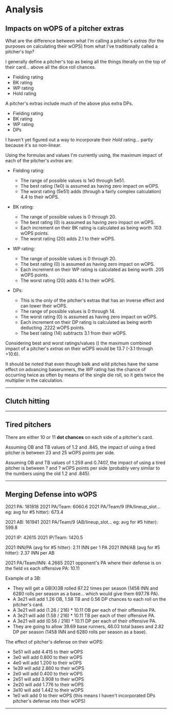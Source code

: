 # Analysis

## Impacts on wOPS of a pitcher extras

What are the difference between what I'm calling a pitcher's _extras_ (for the purposes on calculating their wOPS) from what I've traditionally called a pitcher's _top_?

I generally define a pitcher's top as being all the things literally on the top of their card... above all the dice roll chances.

-   Fielding rating
-   BK rating
-   WP rating
-   Hold rating

A pitcher's extras include much of the above plus extra DPs.

-   Fielding rating
-   BK rating
-   WP rating
-   DPs

I haven't yet figured out a way to incorporate their _Hold_ rating... partly because it's so non-linear.

Using the formulas and values I'm currently using, the maximum impact of each of the pitcher's _extras_ are:

-   Fielding rating:

    -   The range of possible values is 1e0 through 5e51.
    -   The best rating (1e0) is assumed as having zero impact on wOPS.
    -   The worst rating (5e51) adds (through a fairly complex calculation) 4.4 to their wOPS.

-   BK rating:

    -   The range of possible values is 0 through 20.
    -   The best rating (0) is assumed as having zero impact on wOPS.
    -   Each increment on their BK rating is calculated as being worth .103 wOPS points.
    -   The worst rating (20) adds 2.1 to their wOPS.

-   WP rating:

    -   The range of possible values is 0 through 20.
    -   The best rating (0) is assumed as having zero impact on wOPS.
    -   Each increment on their WP rating is calculated as being worth .205 wOPS points.
    -   The worst rating (20) adds 4.1 to their wOPS.

-   DPs:
    -   This is the only of the pitcher's extras that has an inverse effect and can lower their wOPS.
    -   The range of possible values is 0 through 14.
    -   The worst rating (0) is assumed as having zero impact on wOPS.
    -   Each increment on their DP rating is calculated as being worth deducting .2222 wOPS points.
    -   The best rating (14) subtracts 3.1 from their wOPS.

Considering best and worst ratings/values () the maximum combined impact of a pitcher's _extras_ on their wOPS would be 13.7 (-3.1 through +10.6).

It should be noted that even though balk and wild pitches have the same effect on advancing baserunners, the WP rating has the chance of occurring twice as often by means of the single die roll, so it gets twice the multiplier in the calculation.

---

## Clutch hitting

---

## Tired pitchers

There are either 10 or 11 **dot chances** on each side of a pitcher's card.

Assuming OB and TB values of 1.2 and .845, the impact of using a tired pitcher is between 23 and 25 wOPS points per side.

Assuming OB and TB values of 1.259 and 0.7407, the impact of using a tired pitcher is between ? and ? wOPS points per side (probably very similar to the numbers using the old 1.2 and .845).

---

## Merging Defense into wOPS

2021 PA: 181818
2021 PA/Team: 6060.6
2021 PA/Team/9 (PA/lineup_slot... eg: avg for #5 hitter): 673.4

2021 AB: 161941
2021 PA/Team/9 (AB/lineup_slot... eg: avg for #5 hitter): 599.8

2021 IP: 42615
2021 IP/Team: 1420.5

2021 INN/PA (avg for #5 hitter): 2.11 INN per 1 PA
2021 INN/AB (avg for #5 hitter): 2.37 INN per AB

2021 PA/Team/INN: 4.2665
2021 opponent's PA where their defense is on the field vs each offensive PA: 10.11

Example of a 3B:

-   They will get a GB(X)3B rolled 87.22 times per season (1458 INN and 6280 rolls per season as a base... which would give them 697.78 PA).
-   A 3e21 will add 1.26 OB, 1.58 TB and 0.56 DP chances to each roll on the pitcher's card.
-   A 3e21 will add (1.26 / 216) * 10.11 OB per each of their offensive PA.
-   A 3e21 will add (1.58 / 216) * 10.11 TB per each of their offensive PA.
-   A 3e21 will add (0.56 / 216) * 10.11 DP per each of their offensive PA.
-   They are going to allow 39.69 base runners, 46.03 total bases and 2.82 DP per season (1458 INN and 6280 rolls per season as a base).

The effect of pitcher's defense on their wOPS:

-   5e51 will add 4.415 to their wOPS
-   3e0 will add 0.800 to their wOPS
-   4e0 will add 1.200 to their wOPS
-   1e39 will add 2.860 to their wOPS
-   2e0 will add 0.400 to their wOPS
-   2e51 will add 3.908 to their wOPS
-   2e20 will add 1.776 to their wOPS
-   3e10 will add 1.442 to their wOPS
-   1e0 will add 0 to their wOPS (this means I haven't incorporated DPs pitcher's defense into their wOPS)

---
